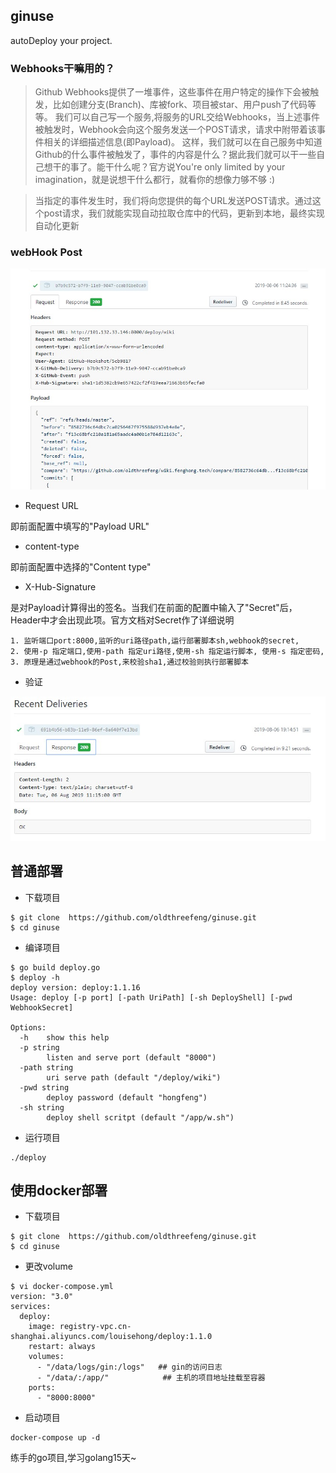 ## ginuse

autoDeploy your project. 

### Webhooks干嘛用的？

> Github Webhooks提供了一堆事件，这些事件在用户特定的操作下会被触发，比如创建分支(Branch)、库被fork、项目被star、用户push了代码等等。
我们可以自己写一个服务,将服务的URL交给Webhooks，当上述事件被触发时，Webhook会向这个服务发送一个POST请求，请求中附带着该事件相关的详细描述信息(即Payload)。
这样，我们就可以在自己服务中知道Github的什么事件被触发了，事件的内容是什么？据此我们就可以干一些自己想干的事了。能干什么呢？官方说You're only limited by your imagination，就是说想干什么都行，就看你的想像力够不够 :)

> 当指定的事件发生时，我们将向您提供的每个URL发送POST请求。通过这个post请求，我们就能实现自动拉取仓库中的代码，更新到本地，最终实现自动化更新



### webHook Post

![](images/XHSign.jpg)

- Request URL

即前面配置中填写的"Payload URL"

- content-type

即前面配置中选择的"Content type"

- X-Hub-Signature

是对Payload计算得出的签名。当我们在前面的配置中输入了"Secret"后，Header中才会出现此项。官方文档对Secret作了详细说明

```cgo
1. 监听端口port:8000,监听的uri路径path,运行部署脚本sh,webhook的secret,
2. 使用-p 指定端口,使用-path 指定uri路径,使用-sh 指定运行脚本, 使用-s 指定密码,
3. 原理是通过webhook的Post,来校验sha1,通过校验则执行部署脚本
```

- 验证

![verify](./images/respone.jpg)

## 普通部署

- 下载项目

```shell
$ git clone  https://github.com/oldthreefeng/ginuse.git
$ cd ginuse
```

- 编译项目

```shell
$ go build deploy.go
$ deploy -h
deploy version: deploy:1.1.16
Usage: deploy [-p port] [-path UriPath] [-sh DeployShell] [-pwd WebhookSecret]

Options:
  -h	show this help
  -p string
    	listen and serve port (default "8000")
  -path string
    	uri serve path (default "/deploy/wiki")
  -pwd string
    	deploy password (default "hongfeng")
  -sh string
    	deploy shell scritpt (default "/app/w.sh")
```

- 运行项目

```shell
./deploy
```

## 使用docker部署

- 下载项目

```shell
$ git clone  https://github.com/oldthreefeng/ginuse.git
$ cd ginuse
```

- 更改volume

```shell
$ vi docker-compose.yml
version: "3.0"
services:
  deploy:
    image: registry-vpc.cn-shanghai.aliyuncs.com/louisehong/deploy:1.1.0
    restart: always
    volumes:
      - "/data/logs/gin:/logs"   ## gin的访问日志
      - "/data/:/app/"            ## 主机的项目地址挂载至容器
    ports:
      - "8000:8000"

```

- 启动项目

```shell
docker-compose up -d
```

练手的go项目,学习golang15天~
